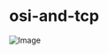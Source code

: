 # osi-and-tcp
![Image](https://github.com/user-attachments/assets/f342393b-ef0d-4646-a4d9-92cc6f7c5be6)
